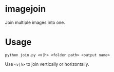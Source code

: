 # imagejoin
Join multiple images into one.

# Usage
`python join.py <v|h> <folder path> <output name>`

Use `<v|h>` to join vertically or horizontally.
